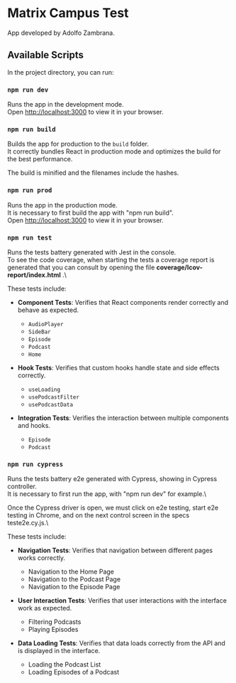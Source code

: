 # Matrix Campus Test

App developed by Adolfo Zambrana.

## Available Scripts

In the project directory, you can run:

### `npm run dev`

Runs the app in the development mode.\
Open [http://localhost:3000](http://localhost:3000) to view it in your browser.

### `npm run build`

Builds the app for production to the `build` folder.\
It correctly bundles React in production mode and optimizes the build for the best performance.

The build is minified and the filenames include the hashes.

### `npm run prod`

Runs the app in the production mode.\
It is necessary to first build the app with "npm run build".\
Open [http://localhost:3000](http://localhost:3000) to view it in your browser.

### `npm run test`

Runs the tests battery generated with Jest in the console.\
To see the code coverage, when starting the tests a coverage report is generated that you can consult by opening the file **coverage/Icov-report/index.html** .\

These tests include:

- **Component Tests**: Verifies that React components render correctly and behave as expected.

  - `AudioPlayer`
  - `SideBar`
  - `Episode`
  - `Podcast`
  - `Home`

- **Hook Tests**: Verifies that custom hooks handle state and side effects correctly.

  - `useLoading`
  - `usePodcastFilter`
  - `usePodcastData`

- **Integration Tests**: Verifies the interaction between multiple components and hooks.
  - `Episode`
  - `Podcast`

### `npm run cypress`

Runs the tests battery e2e generated with Cypress, showing in Cypress controller.\
It is necessary to first run the app, with "npm run dev" for example.\

Once the Cypress driver is open, we must click on e2e testing, start e2e testing in Chrome, and on the next control screen in the specs teste2e.cy.js.\

These tests include:

- **Navigation Tests**: Verifies that navigation between different pages works correctly.

  - Navigation to the Home Page
  - Navigation to the Podcast Page
  - Navigation to the Episode Page

- **User Interaction Tests**: Verifies that user interactions with the interface work as expected.

  - Filtering Podcasts
  - Playing Episodes

- **Data Loading Tests**: Verifies that data loads correctly from the API and is displayed in the interface.
  - Loading the Podcast List
  - Loading Episodes of a Podcast
